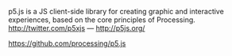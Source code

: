 p5.js is a JS client-side library for creating graphic and interactive experiences, based on the core principles of Processing. http://twitter.com/p5xjs — http://p5js.org/

https://github.com/processing/p5.js